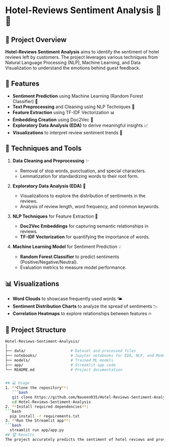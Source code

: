 # Hotel-Reviews Sentiment Analysis 🌟🏨

## 📖 Project Overview
**Hotel-Reviews Sentiment Analysis** aims to identify the sentiment of hotel reviews left by customers. The project leverages various techniques from Natural Language Processing (NLP), Machine Learning, and Data Visualization to understand the emotions behind guest feedback. 

## 🚀 Features
- **Sentiment Prediction** using Machine Learning (Random Forest Classifier) 🌲
- **Text Preprocessing** and Cleaning using NLP Techniques 📝
- **Feature Extraction** using TF-IDF Vectorization 📊
- **Embedding Creation** using Doc2Vec 🧠
- **Exploratory Data Analysis (EDA)** to derive meaningful insights 📈
- **Visualizations** to interpret review sentiment trends 🎨

## 🔧 Techniques and Tools
1. **Data Cleaning and Preprocessing** ✨
   - Removal of stop words, punctuation, and special characters.
   - Lemmatization for standardizing words to their root form.

2. **Exploratory Data Analysis (EDA)** 🧐
   - Visualizations to explore the distribution of sentiments in the reviews.
   - Analysis of review length, word frequency, and common keywords.

3. **NLP Techniques** for Feature Extraction 🧰
   - **Doc2Vec Embeddings** for capturing semantic relationships in reviews.
   - **TF-IDF Vectorization** for quantifying the importance of words.

4. **Machine Learning Model** for Sentiment Prediction 💡
   - **Random Forest Classifier** to predict sentiments (Positive/Negative/Neutral).
   - Evaluation metrics to measure model performance.

## 📊 Visualizations
- **Word Clouds** to showcase frequently used words 🌤️
- **Sentiment Distribution Charts** to analyze the spread of sentiments 📉
- **Correlation Heatmaps** to explore relationships between features 🔥

## 📂 Project Structure
```bash
Hotel-Reviews-Sentiment-Analysis/
│
├── data/                    # Dataset and processed files
├── notebooks/               # Jupyter notebooks for EDA, NLP, and Modeling
├── models/                  # Trained ML models
├── app/                     # Streamlit app code
└── README.md                # Project documentation


## 💻 Usage
1. **Clone the repository**:
   ```bash
   git clone https://github.com/Naveen035/Hotel-Reviews-Sentiment-Analysis.git
   cd Hotel-Reviews-Sentiment-Analysis
2. **Install required dependencies**:
```bash
  pip install -r requirements.txt
3. **Run the Streamlit app**:
```bash
  streamlit run app/app.py
## 🏆 Results
The project accurately predicts the sentiment of hotel reviews and provides valuable insights into customer feedback patterns. Visualizations help in understanding sentiment trends and identifying key words and phrases in guest reviews.
